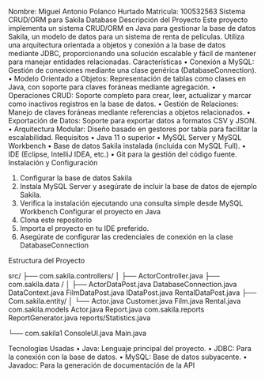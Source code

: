 Nombre: Miguel Antonio Polanco Hurtado
Matricula: 100532563
Sistema CRUD/ORM para Sakila Database
Descripción del Proyecto
Este proyecto implementa un sistema CRUD/ORM en Java para gestionar la base de datos Sakila, un modelo de datos para un sistema de renta de películas. Utiliza una arquitectura orientada a objetos y conexión a la base de datos mediante JDBC, proporcionando una solución escalable y fácil de mantener para manejar entidades relacionadas.
Características
•	Conexión a MySQL: Gestión de conexiones mediante una clase genérica (DatabaseConnection).
•	Modelo Orientado a Objetos: Representación de tablas como clases en Java, con soporte para claves foráneas mediante agregación.
•	Operaciones CRUD: Soporte completo para crear, leer, actualizar y marcar como inactivos registros en la base de datos.
•	Gestión de Relaciones: Manejo de claves foráneas mediante referencias a objetos relacionados.
•	Exportación de Datos: Soporte para exportar datos a formatos CSV y JSON.
•	Arquitectura Modular: Diseño basado en gestores por tabla para facilitar la escalabilidad.
Requisitos
•	Java 11 o superior
•	MySQL Server y MySQL Workbench
•	Base de datos Sakila instalada (incluida con MySQL Full).
•	IDE (Eclipse, IntelliJ IDEA, etc.)
•	Git para la gestión del código fuente.
Instalación y Configuración
1. Configurar la base de datos Sakila
1.	Instala MySQL Server y asegúrate de incluir la base de datos de ejemplo Sakila.
2.	Verifica la instalación ejecutando una consulta simple desde MySQL Workbench
Configurar el proyecto en Java
1.	Clona este repositorio
2.	 Importa el proyecto en tu IDE preferido.
3.	Asegúrate de configurar las credenciales de conexión en la clase 
DatabaseConnection


Estructura del Proyecto

src/
├── com.sakila.controllers/
│   ├── ActorController.java
├── com.sakila.data /
│   ├── ActorDataPost.java
        DatabaseConnection.java
        DataContext.java
        FilmDataPost.java
        IDataPost.java
        RentalDataPost.java
├── Com.sakila.entity/
│   └── Actor.java
        Customer.java
        Film.java
        Rental.java
          com.sakila.models
  Actor.java
  Report.java
    com.sakila.reports
       ReportGenerator.java
       reports/Statistics.java

└── com.sakila1
      ConsoleUI.java
      Main.java

Tecnologías Usadas
•	Java: Lenguaje principal del proyecto.
•	JDBC: Para la conexión con la base de datos.
•	MySQL: Base de datos subyacente.
•	Javadoc: Para la generación de documentación de la API
